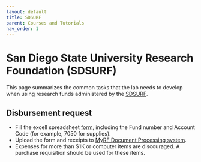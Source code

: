 ```yaml
---
layout: default
title: SDSURF
parent: Courses and Tutorials
nav_order: 1
---
```


# San Diego State University Research Foundation (SDSURF)

This page summarizes the common tasks that the lab needs to develop when using research funds administered by the [SDSURF](https://foundation.sdsu.edu).

## Disbursement request
+ Fill the excell spreadsheet [form](./purchasing_purch_req_standard.xlsx), including the Fund number and Account Code (for example, 7050 for supplies).
+ Upload the form and receipts to [MyRF Document Processing system](https://myrf.sdsu.edu/prod/f?p=705:LOGIN::::::).
+ Expenses for more than $1K or computer items are discouraged. A purchase requisition should be used for these items.
